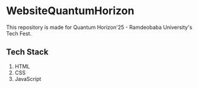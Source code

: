 # WebsiteQuantumHorizon
This repository is made for Quantum Horizon'25 - Ramdeobaba University's Tech Fest.

## Tech Stack
1. HTML
2. CSS
3. JavaScript

